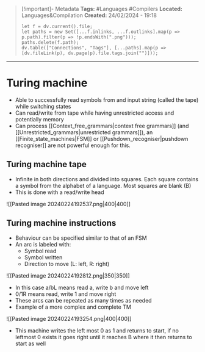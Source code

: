 > [!important]- Metadata
> **Tags:** #Languages #Compilers 
> **Located:** Languages&Compilation
> **Created:** 24/02/2024 - 19:18
> ```dataviewjs
> let f = dv.current().file;
> let paths = new Set([...f.inlinks, ...f.outlinks].map(p => p.path).filter(p => !p.endsWith(".png")));
> paths.delete(f.path);
> dv.table(["Connections", "Tags"], [...paths].map(p => [dv.fileLink(p), dv.page(p).file.tags.join("")]));
> ```

___
# Turing machine
- Able to successfully read symbols from and input string (called the tape) while switching states
- Can read/write from tape while having unrestricted access and potentially memory
- Can process [[Context_free_grammars|context free grammars]] (and [[Unrestricted_grammars|unrestricted grammars]]), an [[Finite_state_machines|FSM]] or [[Pushdown_recogniser|pushdown recogniser]] are not powerful enough for this.

## Turing machine tape
- Infinite in both directions and divided into squares. Each square contains a symbol from the alphabet of a language. Most squares are blank (B)
- This is done with a read/write head

![[Pasted image 20240224192537.png|400|400]]

## Turing machine instructions
- Behaviour can be specified similar to that of an FSM
- An arc is labeled with:
    - Symbol read 
    - Symbol written
    - Direction to move (L: left, R: right)


![[Pasted image 20240224192812.png|350|350]]

- In this case a/bL means read a, write b and move left 
- 0/1R means read, write 1 and move right 
- These arcs can be repeated as many times as needed
- Example of a more complex and complete TM

![[Pasted image 20240224193254.png|400|400]]

- This machine writes the left most 0 as 1 and returns to start, if no leftmost 0 exists it goes right until it reaches B where it then returns to start as well